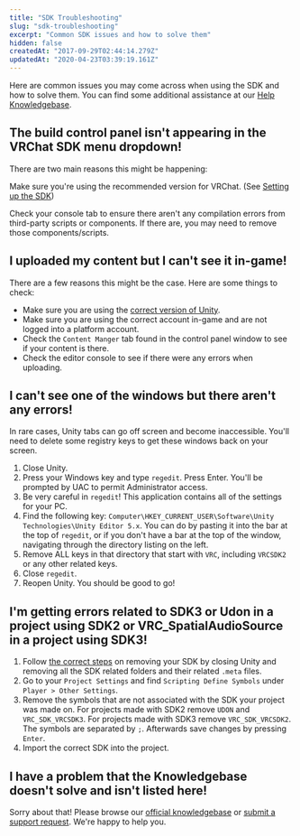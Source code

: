 ```yaml
---
title: "SDK Troubleshooting"
slug: "sdk-troubleshooting"
excerpt: "Common SDK issues and how to solve them"
hidden: false
createdAt: "2017-09-29T02:44:14.279Z"
updatedAt: "2020-04-23T03:39:19.161Z"
---
```

Here are common issues you may come across when using the SDK and how to solve them. You can find some additional assistance at our [Help Knowledgebase](http://help.vrchat.com).

## The build control panel isn't appearing in the VRChat SDK menu dropdown!
There are two main reasons this might be happening: 

Make sure you're using the recommended version for VRChat. (See [Setting up the SDK](/sdk))

Check your console tab to ensure there aren't any compilation errors from third-party scripts or components. If there are, you may need to remove those components/scripts.

## I uploaded my content but I can't see it in-game!
There are a few reasons this might be the case. Here are some things to check:
- Make sure you are using the [correct version of Unity](/sdk/upgrade/current-unity-version).
- Make sure you are using the correct account in-game and are not logged into a platform account.
- Check the `Content Manger` tab found in the control panel window to see if your content is there.
- Check the editor console to see if there were any errors when uploading.

## I can't see one of the windows but there aren't any errors!
In rare cases, Unity tabs can go off screen and become inaccessible. You'll need to delete some registry keys to get these windows back on your screen. 

1. Close Unity.
2. Press your Windows key and type `regedit`. Press Enter. You'll be prompted by UAC to permit Administrator access.
3. Be very careful in `regedit`! This application contains all of the settings for your PC.
4. Find the following key: `Computer\HKEY_CURRENT_USER\Software\Unity Technologies\Unity Editor 5.x`. You can do by pasting it into the bar at the top of `regedit`, or if you don't have a bar at the top of the window, navigating through the directory listing on the left.
5. Remove ALL keys in that directory that start with `VRC`, including `VRCSDK2` or any other related keys.
6. Close `regedit`.
7. Reopen Unity. You should be good to go!

## I'm getting errors related to SDK3 or Udon in a project using SDK2 or VRC_SpatialAudioSource in a project using SDK3!

1. Follow [the correct steps](/sdk/updating-the-sdk) on removing your SDK by closing Unity and removing all the SDK related folders and their related `.meta` files.
2. Go to your `Project Settings` and find `Scripting Define Symbols` under `Player > Other Settings`.
3. Remove the symbols that are not associated with the SDK your project was made on. For projects made with SDK2 remove `UDON` and `VRC_SDK_VRCSDK3`. For projects made with SDK3 remove `VRC_SDK_VRCSDK2`. The symbols are separated by `;`. Afterwards save changes by pressing `Enter`.
4. Import the correct SDK into the project.

## I have a problem that the Knowledgebase doesn't solve and isn't listed here!

Sorry about that! Please browse our [official knowledgebase](http://help.vrchat.com/) or [submit a support request](https://help.vrchat.com/hc/en-us/requests/new). We're happy to help you.
